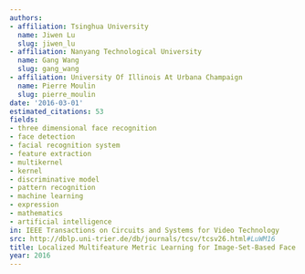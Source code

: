 ```yaml
---
authors:
- affiliation: Tsinghua University
  name: Jiwen Lu
  slug: jiwen_lu
- affiliation: Nanyang Technological University
  name: Gang Wang
  slug: gang_wang
- affiliation: University Of Illinois At Urbana Champaign
  name: Pierre Moulin
  slug: pierre_moulin
date: '2016-03-01'
estimated_citations: 53
fields:
- three dimensional face recognition
- face detection
- facial recognition system
- feature extraction
- multikernel
- kernel
- discriminative model
- pattern recognition
- machine learning
- expression
- mathematics
- artificial intelligence
in: IEEE Transactions on Circuits and Systems for Video Technology
src: http://dblp.uni-trier.de/db/journals/tcsv/tcsv26.html#LuWM16
title: Localized Multifeature Metric Learning for Image-Set-Based Face Recognition
year: 2016
---
```

